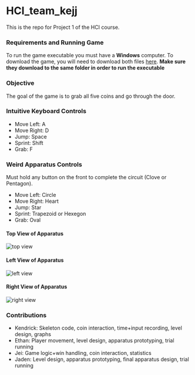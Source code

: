 # HCI_team_kejj
This is the repo for Project 1 of the HCI course.

### Requirements and Running Game
To run the game executable you must have a **Windows** computer.
To download the game, you will need to download both files [here](./apparatus/windows_export). **Make sure they download to the same folder in order to run the executable**

### Objective
The goal of the game is to grab all five coins and go through the door.

### Intuitive Keyboard Controls
- Move Left: A
- Move Right: D
- Jump: Space
- Sprint: Shift
- Grab: F

### Weird Apparatus Controls
Must hold any button on the front to complete the circuit (Clove or Pentagon).
- Move Left: Circle
- Move Right: Heart
- Jump: Star
- Sprint: Trapezoid or Hexegon
- Grab: Oval

#### Top View of Apparatus
![top view](./images/top_view.jpd)

#### Left View of Apparatus
![left view](./images/left_view.jpd)

#### Right View of Apparatus
![right view](./images/right_view.jpd)

### Contributions
- Kendrick: Skeleton code, coin interaction, time+input recording, level design, graphs
- Ethan: Player movement, level design, apparatus prototyping, trial running
- Jei: Game logic+win handling, coin interaction, statistics
- Jaden: Level design, apparatus prototyping, final apparatus design, trial running